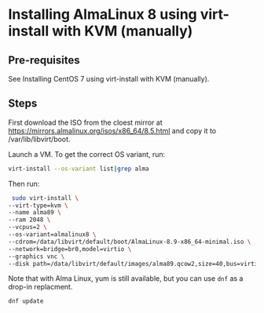 # Installing AlmaLinux 8 using virt-install with KVM (manually)

## Pre-requisites

See Installing CentOS 7 using virt-install with KVM (manually).

## Steps

First download the ISO from the cloest mirror at https://mirrors.almalinux.org/isos/x86_64/8.5.html and copy it to /var/lib/libvirt/boot.

Launch a VM. To get the correct OS variant, run:

```sh
virt-install --os-variant list|grep alma
```

Then run:

```sh
 sudo virt-install \
--virt-type=kvm \
--name alma89 \
--ram 2048 \
--vcpus=2 \
--os-variant=almalinux8 \
--cdrom=/data/libvirt/default/boot/AlmaLinux-8.9-x86_64-minimal.iso \
--network=bridge=br0,model=virtio \
--graphics vnc \
--disk path=/data/libvirt/default/images/alma89.qcow2,size=40,bus=virtio,format=qcow2
```

Note that with Alma Linux, yum is still available, but you can use `dnf` as a drop-in replacment.

```sh
dnf update
```